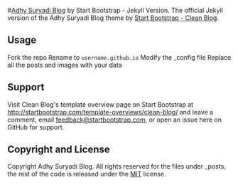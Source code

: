 #[Adhy Suryadi Blog](http://kompiajaib.github.io/)
by Start Bootstrap - Jekyll Version. The official Jekyll version of the Adhy Suryadi Blog theme by [Start Bootstrap - Clean Blog](http://startbootstrap.com/template-overviews/clean-blog/).

## Usage
Fork the repo
Rename to `username.github.io`
Modify the _config file
Replace all the posts and images with your data

## Support
Visit Clean Blog's template overview page on Start Bootstrap at http://startbootstrap.com/template-overviews/clean-blog/ and leave a comment, email feedback@startbootstrap.com, or open an issue here on GitHub for support.

## Copyright and License
Copyright Adhy Suryadi Blog. All rights reserved for the files under _posts, the rest of the code is released under the [MIT](https://github.com/KompiAjaib/kompiajaib.github.io/blob/master/LICENSE) license.
